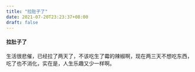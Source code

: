```yaml
---
title: "拉肚子了"
date: 2021-07-20T23:23:37+08:00
draft: false 
---
```


#### 拉肚子了
生活很悲催，已经拉了两天了，不该吃生了霉的辣椒啊，现在两三天不想吃东西，吃了也不消化，实在是，人生乐趣又少一样啊。


